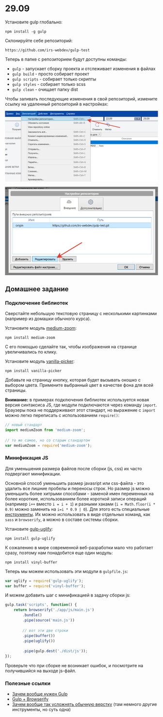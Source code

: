 # 29.09

Установите gulp глобально:

```
npm install -g gulp
```

Склонируйте себе репозиторий:

```
https://github.com/irs-webdev/gulp-test
```

Теперь в папке с репозиторием будут доступны команды:

- `gulp` - запускает сборку проекта и отслеживает изменения в файлах
- `gulp build` - просто собирает проект
- `gulp scripts` - собирает только скрипты
- `gulp styles` - собирает только scss
- `gulp clean` - очищает папку dist

Чтобы заливать последующие изменения в свой репозиторий, измените ссылку на удаленный репозиторий в настройках:

![настройки](img/1.png)

![редактировать](img/2.png)

## Домашнее задание

### Подключение библиотек

Сверстайте небольшую текстовую страницу с несколькими картинками (например из домашки обычного курса).

Установите модуль [medium-zoom](https://www.npmjs.com/package/medium-zoom):

```
npm install medium-zoom
```

С его помощью сделайте так, чтобы изображения на странице увеличивались по клику.

Установите модуль [vanilla-picker](https://www.npmjs.com/package/vanilla-picker):

```
npm install vanilla-picker
```

Добавьте на страницу кнопку, которая будет вызывать окошко с выбором цвета. Примените выбранный цвет в качестве фона для всей страницы.

**Внимание:** в примерах подключения библиотек используется новая версия синтаксиса JS, где модули подключаются через команду `import`. Браузеры пока не поддерживают этот стандарт, но выражение с `import` можно легко переписать с использованием `require()`:

```js
// новый стандарт
import mediumZoom from 'medium-zoom';

// то же самое, но со старым стандартом
var mediumZoom = require('medium-zoom');
```

### Минификация JS

Для уменьшения размера файлов после сборки (js, css) их часто подвергают минификации.

Основной способ уменьшить размер javasript или css-файла - это удалить все лишние пробелы и переносы строк. Но размер js можно уменьшить более хитрыми способами - заменой имен переменных на более короткие, использованием более короткой записи операций (например `i++` вместо `i = i + 1`) и разными хаками (`i = Math.floor(i * 0.9)` можно заменить на `i=i * 0.9 | 0`). Для этого есть специальные [инструменты](https://learn.javascript.ru/minification). Их можно использовать в виде отдельных команд, как `sass` и `browserify`, а можно в составе системы сборки.

Установите [gulp-uglify](https://www.npmjs.com/package/gulp-uglify):

```
npm install gulp-uglify
```

К сожалению в мире современной веб-разработки мало что работает сразу, поэтому нам понадобится еще один модуль:

```
npm install vinyl-buffer
```

Теперь мы можем использовать эти модули в `gulpfile.js`:

```js
var uglify = require('gulp-uglify');
var buffer = require('vinyl-buffer');
```

И можем добавить шаг с минификацией в задачу сборки js:

```js
gulp.task('scripts', function() {
    return browserify('./app/js/main.js')
        .bundle()
        .pipe(source('main.js'))

        // вот эти две строки
        .pipe(buffer())
        .pipe(uglify())

        .pipe(gulp.dest('./dist/js'));
});
```

Проверьте что при сборке не возникает ошибок, и посмотрите на получившийся на выходе js-файл.

### Полезные ссылки

- [Зачем вообще нужен Gulp](https://akuma.su/blog/gulp-chast-1-zachem-on-nuzhen.html)
- [Gulp + Browserify](https://frontender.info/gulp-browserify-starter-faq/)
- [Зачем вообще так усложнять обычную верстку](https://habr.com/company/mailru/blog/340922/) (там немного другие инструменты, но суть одна)